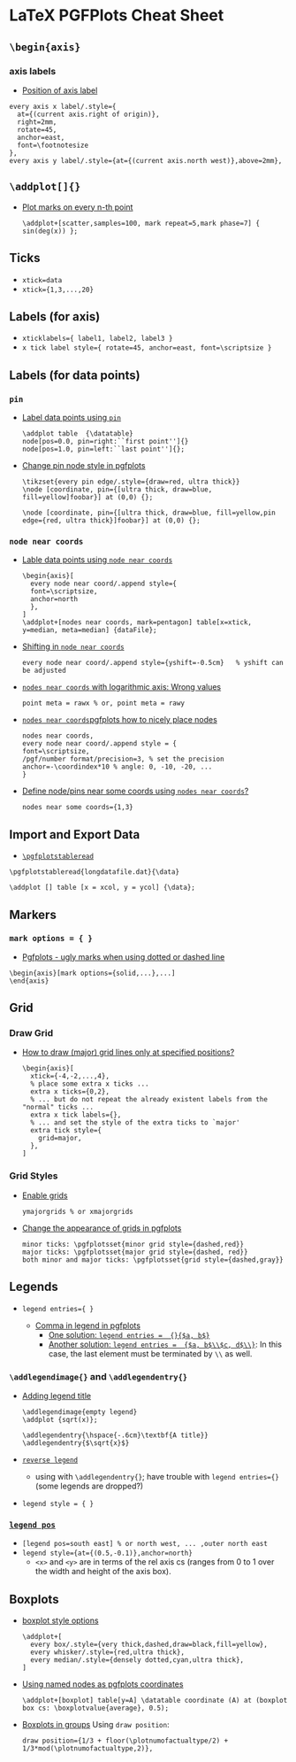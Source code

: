 # LaTeX PGFPlots Cheat Sheet

## `\begin{axis}`

### axis labels
  - [Position of axis label](http://tex.stackexchange.com/a/122749/23098)

  ```
  every axis x label/.style={ 
    at={(current axis.right of origin)},
    right=2mm,
    rotate=45,
    anchor=east,
    font=\footnotesize
  },
  every axis y label/.style={at={(current axis.north west)},above=2mm},
  ```

## `\addplot[]{}`
- [Plot marks on every n-th point](http://tex.stackexchange.com/a/239707/23098)

  ```
  \addplot+[scatter,samples=100, mark repeat=5,mark phase=7] { sin(deg(x)) };
  ```
  
## Ticks
- `xtick=data`
- `xtick={1,3,...,20}`

## Labels (for axis)
- `xticklabels={ label1, label2, label3 }`
- `x tick label style={ rotate=45, anchor=east, font=\scriptsize }`

## Labels (for data points)

### `pin`
- [Label data points using `pin`](http://tex.stackexchange.com/a/191398/23098)

  ```
  \addplot table  {\datatable}
  node[pos=0.0, pin=right:``first point'']{} 
  node[pos=1.0, pin=left:``last point'']{};
  ```
- [Change pin node style in pgfplots](http://tex.stackexchange.com/a/42302/23098)

  ```
  \tikzset{every pin edge/.style={draw=red, ultra thick}}
  \node [coordinate, pin={[ultra thick, draw=blue, fill=yellow]foobar}] at (0,0) {};
  ```

  ```
  \node [coordinate, pin={[ultra thick, draw=blue, fill=yellow,pin edge={red, ultra thick}]foobar}] at (0,0) {};
  ```

### `node near coords`
- [Lable data points using `node near coords`](http://tex.stackexchange.com/a/191439/23098)

  ```
  \begin{axis}[
    every node near coord/.append style={
    font=\scriptsize,
    anchor=north
    },
  ]
  \addplot+[nodes near coords, mark=pentagon] table[x=xtick, y=median, meta=median] {dataFile};
  ```

- [Shifting in `node near coords`](http://tex.stackexchange.com/a/177449/23098)

  ```
  every node near coord/.append style={yshift=-0.5cm}   % yshift can be adjusted
  ```

- [`nodes near coords` with logarithmic axis: Wrong values](http://tex.stackexchange.com/a/142967/23098)

  ```
  point meta = rawx % or, point meta = rawy
  ```
- [`nodes near coords`pgfplots how to nicely place nodes](http://tex.stackexchange.com/a/58870/23098)

  ```
  nodes near coords,
  every node near coord/.append style = {
  font=\scriptsize,
  /pgf/number format/precision=3, % set the precision
  anchor=-\coordindex*10 % angle: 0, -10, -20, ...
  }
  ```

- [Define node/pins near some coords using `nodes near coords`?](http://tex.stackexchange.com/a/191439/23098)

  ```
  nodes near some coords={1,3}
  ```

## Import and Export Data
- [`\pgfplotstableread`]()

```
\pgfplotstableread{longdatafile.dat}{\data}

\addplot [] table [x = xcol, y = ycol] {\data};
```

## Markers

### `mark options = { }`
- [Pgfplots - ugly marks when using dotted or dashed line](http://tex.stackexchange.com/a/185242/23098)

```
\begin{axis}[mark options={solid,...},...]
\end{axis}
```

## Grid

### Draw Grid
- [How to draw (major) grid lines only at specified positions?](http://tex.stackexchange.com/a/306095/23098)

  ```
  \begin{axis}[
    xtick={-4,-2,...,4},
    % place some extra x ticks ...
    extra x ticks={0,2},
    % ... but do not repeat the already existent labels from the "normal" ticks ...
    extra x tick labels={},
    % ... and set the style of the extra ticks to `major'
    extra tick style={
      grid=major,
    },
  ]
  ```

### Grid Styles

- [Enable grids](http://tex.stackexchange.com/a/96837/23098)

  ```
  ymajorgrids % or xmajorgrids
  ```

- [Change the appearance of grids in pgfplots](http://tex.stackexchange.com/a/91223/23098)

  ```
  minor ticks: \pgfplotsset{minor grid style={dashed,red}}
  major ticks: \pgfplotsset{major grid style={dashed, red}}
  both minor and major ticks: \pgfplotsset{grid style={dashed,gray}}
  ```

## Legends

- `legend entries={ }`

  - [Comma in legend in pgfplots](http://tex.stackexchange.com/q/129624/23098)
    - [One solution: `legend entries =  {}{$a, b$}`](http://tex.stackexchange.com/a/129626/23098)
    - [Another solution: `legend entries =  {$a, b$\\$c, d$\\}`](http://tex.stackexchange.com/a/154807/23098): In this case, the last element must be terminated by `\\` as well.
### `\addlegendimage{}` and `\addlegendentry{}`

  - [Adding legend title](http://tex.stackexchange.com/a/2332/23098)

    ```
    \addlegendimage{empty legend}
    \addplot {sqrt(x)}; 

    \addlegendentry{\hspace{-.6cm}\textbf{A title}}
    \addlegendentry{$\sqrt{x}$}
    ```
  
- [`reverse legend`](http://tex.stackexchange.com/a/136261/23098)
  - using with `\addlegendentry{}`; have trouble with `legend entries={}` (some legends are dropped?)

- `legend style = { }`

### [`legend pos`](http://tex.stackexchange.com/a/227101/23098)
  - `[legend pos=south east] % or north west, ... ,outer north east`
  - `legend style={at={(0.5,-0.1)},anchor=north}`
    - `<x>` and `<y>` are in terms of the rel axis cs (ranges from 0 to 1 over the width and height of the axis box).

## Boxplots

- [boxplot style options](http://tex.stackexchange.com/a/181011/23098)

  ```
  \addplot+[
    every box/.style={very thick,dashed,draw=black,fill=yellow},
    every whisker/.style={red,ultra thick},
    every median/.style={densely dotted,cyan,ultra thick},
  ]
  ```

- [Using named nodes as pgfplots coordinates](http://tex.stackexchange.com/a/257493/23098)

  ```
  \addplot+[boxplot] table[y=A] \datatable coordinate (A) at (boxplot box cs: \boxplotvalue{average}, 0.5);
  ```

- [Boxplots in groups](http://tex.stackexchange.com/a/183856/23098)
  Using `draw position`:

  ```
  draw position={1/3 + floor(\plotnumofactualtype/2) + 1/3*mod(\plotnumofactualtype,2)},
  ```
